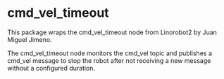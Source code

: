 # cmd_vel_timeout 

This package wraps the cmd_vel_timeout node from Linorobot2 by Juan Miguel Jimeno.

The cmd_vel_timeout node monitors the cmd_vel topic and publishes a cmd_vel message to stop the robot after not receiving a new message without a configured duration.